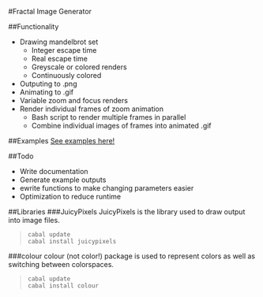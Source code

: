 #Fractal Image Generator

##Functionality
+ Drawing mandelbrot set
  + Integer escape time
  + Real escape time
  + Greyscale or colored renders
  + Continuously colored
+ Outputing to .png
+ Animating to .gif
+ Variable zoom and focus renders
+ Render individual frames of zoom animation
  + Bash script to render multiple frames in parallel
  + Combine individual images of frames into animated .gif
  
##Examples
[See examples here!](EXAMPLES.md)

##Todo
+ Write documentation
+ Generate example outputs
+ ewrite functions to make changing parameters easier
+  Optimization to reduce runtime

##Libraries
###JuicyPixels
JuicyPixels is the library used to draw output into image files.    
>     cabal update
>     cabal install juicypixels

###colour
colour (not color!) package is used to represent colors as well as switching between colorspaces.
>     cabal update
>     cabal install colour